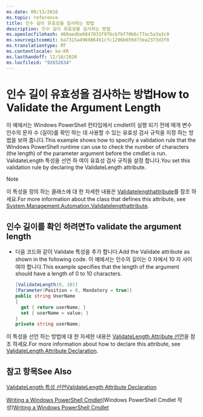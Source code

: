 ```yaml
---
ms.date: 09/13/2016
ms.topic: reference
title: 인수 길이 유효성을 검사하는 방법
description: 인수 길이 유효성을 검사하는 방법
ms.openlocfilehash: 460aedbe6847033f976cb7bf70b6c77ac5a3a3c9
ms.sourcegitcommit: ba7315a496986451cfc1296b659d73ea2373d3f0
ms.translationtype: MT
ms.contentlocale: ko-KR
ms.lasthandoff: 12/10/2020
ms.locfileid: "92652634"
---
```

# <a name="how-to-validate-the-argument-length"></a><span data-ttu-id="c16f7-103">인수 길이 유효성을 검사하는 방법</span><span class="sxs-lookup"><span data-stu-id="c16f7-103">How to Validate the Argument Length</span></span>

<span data-ttu-id="c16f7-104">이 예에서는 Windows PowerShell 런타임에서 cmdlet이 실행 되기 전에 매개 변수 인수의 문자 수 (길이)를 확인 하는 데 사용할 수 있는 유효성 검사 규칙을 지정 하는 방법을 보여 줍니다.</span><span class="sxs-lookup"><span data-stu-id="c16f7-104">This example shows how to specify a validation rule that the Windows PowerShell runtime can use to check the number of characters (the length) of the parameter argument before the cmdlet is run.</span></span> <span data-ttu-id="c16f7-105">ValidateLength 특성을 선언 하 여이 유효성 검사 규칙을 설정 합니다.</span><span class="sxs-lookup"><span data-stu-id="c16f7-105">You set this validation rule by declaring the ValidateLength attribute.</span></span>

> [!NOTE]
> <span data-ttu-id="c16f7-106">이 특성을 정의 하는 클래스에 대 한 자세한 내용은 [Validatelengthattribute](/dotnet/api/System.Management.Automation.ValidateLengthAttribute)를 참조 하세요.</span><span class="sxs-lookup"><span data-stu-id="c16f7-106">For more information about the class that defines this attribute, see [System.Management.Automation.Validatelengthattribute](/dotnet/api/System.Management.Automation.ValidateLengthAttribute).</span></span>

## <a name="to-validate-the-argument-length"></a><span data-ttu-id="c16f7-107">인수 길이를 확인 하려면</span><span class="sxs-lookup"><span data-stu-id="c16f7-107">To validate the argument length</span></span>

- <span data-ttu-id="c16f7-108">다음 코드와 같이 Validate 특성을 추가 합니다.</span><span class="sxs-lookup"><span data-stu-id="c16f7-108">Add the Validate attribute as shown in the following code.</span></span> <span data-ttu-id="c16f7-109">이 예에서는 인수의 길이는 0 자에서 10 자 사이 여야 합니다.</span><span class="sxs-lookup"><span data-stu-id="c16f7-109">This example specifies that the length of the argument should have a length of 0 to 10 characters.</span></span>

    ```csharp
    [ValidateLength(0, 10)]
    [Parameter(Position = 0, Mandatory = true)]
    public string UserName
    {
      get { return userName; }
      set { userName = value; }
    }
    private string userName;
    ```

<span data-ttu-id="c16f7-110">이 특성을 선언 하는 방법에 대 한 자세한 내용은 [ValidateLength Attribute 선언](./validatelength-attribute-declaration.md)을 참조 하세요.</span><span class="sxs-lookup"><span data-stu-id="c16f7-110">For more information about how to declare this attribute, see [ValidateLength Attribute Declaration](./validatelength-attribute-declaration.md).</span></span>

## <a name="see-also"></a><span data-ttu-id="c16f7-111">참고 항목</span><span class="sxs-lookup"><span data-stu-id="c16f7-111">See Also</span></span>

[<span data-ttu-id="c16f7-112">ValidateLength 특성 선언</span><span class="sxs-lookup"><span data-stu-id="c16f7-112">ValidateLength Attribute Declaration</span></span>](./validatelength-attribute-declaration.md)

<span data-ttu-id="c16f7-113">[Writing a Windows PowerShell Cmdlet](./writing-a-windows-powershell-cmdlet.md)(Windows PowerShell Cmdlet 작성)</span><span class="sxs-lookup"><span data-stu-id="c16f7-113">[Writing a Windows PowerShell Cmdlet](./writing-a-windows-powershell-cmdlet.md)</span></span>

